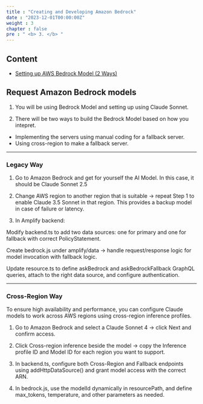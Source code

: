 ```yaml
---
title : "Creating and Developing Amazon Bedrock"
date : "2023-12-01T00:00:00Z"
weight : 3
chapter : false
pre : " <b> 3. </b> "
---
```


## Content
- [Setting up AWS Bedrock Model (2 Ways)](#setting-up-aws-bedrock-mode)

## Request Amazon Bedrock models

1. You will be using Bedrock Model and setting up using Claude Sonnet. 

2. There will be two ways to build the Bedrock Model based on how you intepret. 

- Implementing the servers using manual coding for a fallback server.
- Using cross-region to make a fallback server. 

---

### Legacy Way

1. Go to Amazon Bedrock and get for yourself the AI Model. In this case, it should be Claude Sonnet 2.5

2. Change AWS region to another region that is suitable → repeat Step 1 to enable Claude 3.5 Sonnet in that region. This provides a backup model in case of failure or latency.

3. In Amplify backend:

Modify backend.ts to add two data sources: one for primary and one for fallback with correct PolicyStatement.

Create bedrock.js under amplify/data → handle request/response logic for model invocation with fallback logic.

Update resource.ts to define askBedrock and askBedrockFallback GraphQL queries, attach to the right data source, and configure authentication.

---

### Cross-Region Way

To ensure high availability and performance, you can configure Claude models to work across AWS regions using cross-region inference profiles.

1. Go to Amazon Bedrock and select a Claude Sonnet 4 → click Next and confirm access.

2. Click Cross-region inference beside the model → copy the Inference profile ID and Model ID for each region you want to support.

3. In backend.ts, configure both Cross-Region and Fallback endpoints using addHttpDataSource() and grant model access with the correct ARN.

4. In bedrock.js, use the modelId dynamically in resourcePath, and define max_tokens, temperature, and other parameters as needed.